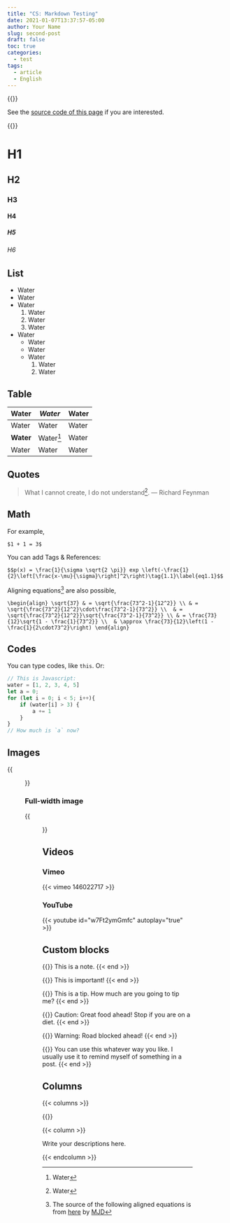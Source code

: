 ```yaml
---
title: "CS: Markdown Testing"
date: 2021-01-07T13:37:57-05:00
author: Your Name
slug: second-post
draft: false
toc: true
categories:
  - test
tags:
  - article
  - English
---
```


{{<block class="reminder">}}

See the [source code of this page](https://raw.githubusercontent.com/hongtaoh/hugo-ht-exampleSite/master/content/en/posts/2021-01-07-test.md) if you are interested. 

{{<end>}}

# H1
## H2
### H3
#### H4
##### H5
###### H6

## List 

- Water
- Water
- Water
  1. Water
  2. Water
  3. Water
- Water
  - Water
  - Water
  - Water
    1. Water
    2. Water

## Table

| Water | *Water* | Water |
|---------|---------|---------|
| Water | Water | Water |
| **Water** | Water[^1] | Water |
| Water | Water | Water |

## Quotes

> What I cannot create, I do not understand[^2]. — Richard Feynman

## Math

For example, 

`$1 + 1 = 3$`

You can add Tags & References:

`$$p(x) = \frac{1}{\sigma \sqrt{2 \pi}} exp \left(-\frac{1}{2}\left[\frac{x-\mu}{\sigma}\right]^2\right)\tag{1.1}\label{eq1.1}$$`

Aligning equations[^3] are also possible, 

`\begin{align}
\sqrt{37} & = \sqrt{\frac{73^2-1}{12^2}} \\
 & = \sqrt{\frac{73^2}{12^2}\cdot\frac{73^2-1}{73^2}} \\ 
 & = \sqrt{\frac{73^2}{12^2}}\sqrt{\frac{73^2-1}{73^2}} \\
 & = \frac{73}{12}\sqrt{1 - \frac{1}{73^2}} \\ 
 & \approx \frac{73}{12}\left(1 - \frac{1}{2\cdot73^2}\right)
\end{align}`

## Codes

You can type codes, like `this`. Or:

```javascript
// This is Javascript:
water = [1, 2, 3, 4, 5]
let a = 0;
for (let i = 0; i < 5; i++){
	if (water[i] > 3) {
		a += 1
	}
}
// How much is `a` now?
```

## Images

{{<figure src="https://www.rd.com/wp-content/uploads/2016/09/fall-photos-Iowa_Stewart.jpg" title="Title: Beautiful autum" caption="Caption: Isn't it beautiful?">}}

### Full-width image
{{<figure src="https://hongtaoh.com/media/sgs/sgs-hostel.jpg" caption="On the balcony of a hostel in Interlaken, Switzerland, by Hongtao Hao in May 2017 " class="fullwidth">}}

## Videos

### Vimeo

{{< vimeo 146022717 >}}

### YouTube

{{< youtube id="w7Ft2ymGmfc" autoplay="true" >}}

## Custom blocks
{{<block class="note" >}}
This is a note.
{{< end >}}

{{<block class="important" >}}
This is important!
{{< end >}}

{{<block class="tip" >}}
This is a tip. How much are you going to tip me?
{{< end >}}

{{<block class="caution" >}}
Caution: Great food ahead! Stop if you are on a diet.
{{< end >}}

{{<block class="warning" >}}
Warning: Road blocked ahead!
{{< end >}}

{{<block class="reminder" >}}
You can use this whatever way you like. I usually use it to remind myself of something in a post. 
{{< end >}}

## Columns
{{< columns >}}

{{<figure-a src="https://animalcorner.org/wp-content/uploads/2020/07/Japanese-Dog-Breeds-Akita.jpg" link="/" >}}

{{< column >}}

Write your descriptions here. 

{{< endcolumn >}}

[^1]: Water
[^2]: Water
[^3]: The source of the following aligned equations is from [here](https://math.meta.stackexchange.com/a/5024) by [MJD](https://math.meta.stackexchange.com/users/25554/mjd)